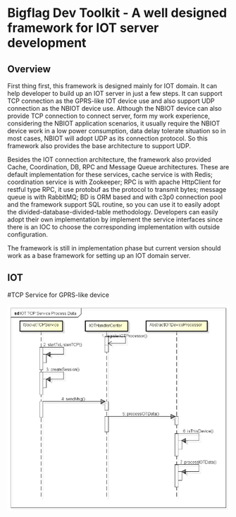 Bigflag Dev Toolkit - A well designed framework for IOT server development
===================================================
Overview
--------

First thing first, this framework is designed mainly for IOT domain. It can help developer to build up an IOT server in just a few steps. It can support TCP connection as the GPRS-like IOT device use and also support UDP connection as the NBIOT device use. Although the NBIOT device can also provide TCP connection to connect server, form my work experience, considering the NBIOT application scenarios, it usually require the NBIOT device work in a low power consumption, data delay tolerate situation so in most cases, NBIOT will adopt UDP as its connection protocol. So this framework also provides the base architecture to support UDP.

Besides the IOT connection architecture, the framework also provided Cache, Coordination, DB, RPC and Message Queue architectures. These are default implementation for these services, cache service is with Redis; coordination service is with Zookeeper; RPC is with apache HttpClient for restful type RPC, it use protobuf as the protocol to transmit bytes; message queue is with RabbitMQ; BD is ORM based and with c3p0 connection pool and the framework support SQL routine, so you can use it to easily adopt the divided-database-divided-table methodology. Developers can easily adopt their own implementation by implement the service interfaces since there is an IOC to choose the corresponding implementation with outside configuration.

The framework is still in implementation phase but current version should work as a base framework for setting up an IOT domain server.

IOT
---
#TCP Service for GPRS-like device


![](https://github.com/blacksuneric/BigflagDevToolkit/blob/master/Bigflag%20toolkit/src/main/resources/IOT_TCP_Service_Process_Data.png)
